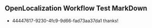 ## OpenLocalization Workflow Test MarkDown
* 44447617-9230-4fc9-9d66-fad73aa37da1 
thanks!<!--HONumber=Mar16_HO2-->
